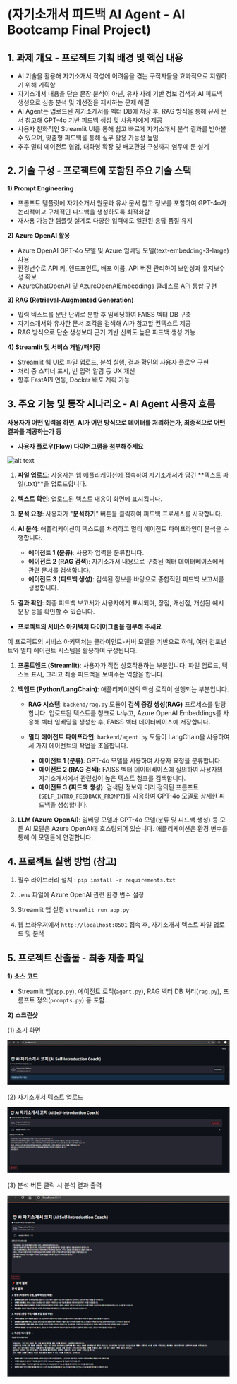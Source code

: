 # (자기소개서 피드백 AI Agent - AI Bootcamp Final Project)

## **1. 과제 개요 - 프로젝트 기획 배경 및 핵심 내용**

*   AI 기술을 활용해 자기소개서 작성에 어려움을 겪는 구직자들을 효과적으로 지원하기 위해 기획함
*   자기소개서 내용을 단순 문장 분석이 아닌, 유사 사례 기반 정보 검색과 AI 피드백 생성으로 심층 분석 및 개선점을 제시하는 문제 해결
*   AI Agent는 업로드된 자기소개서를 벡터 DB에 저장 후, RAG 방식을 통해 유사 문서 참고해 GPT-4o 기반 피드백 생성 및 사용자에게 제공
*   사용자 친화적인 Streamlit UI를 통해 쉽고 빠르게 자기소개서 분석 결과를 받아볼 수 있으며, 맞춤형 피드백을 통해 실무 활용 가능성 높임
*   추후 멀티 에이전트 협업, 대화형 확장 및 배포환경 구성까지 염두에 둔 설계

## **2. 기술 구성 - 프로젝트에 포함된 주요 기술 스택**

**1) Prompt Engineering**

*   프롬프트 템플릿에 자기소개서 원문과 유사 문서 참고 정보를 포함하여 GPT-4o가 논리적이고 구체적인 피드백을 생성하도록 최적화함
*   재사용 가능한 템플릿 설계로 다양한 입력에도 일관된 응답 품질 유지

**2) Azure OpenAI 활용**

*   Azure OpenAI GPT-4o 모델 및 Azure 임베딩 모델(text-embedding-3-large) 사용
*   환경변수로 API 키, 엔드포인트, 배포 이름, API 버전 관리하여 보안성과 유지보수성 확보
*   AzureChatOpenAI 및 AzureOpenAIEmbeddings 클래스로 API 통합 구현

**3) RAG (Retrieval-Augmented Generation)**

*   입력 텍스트를 문단 단위로 분할 후 임베딩하여 FAISS 벡터 DB 구축
*   자기소개서와 유사한 문서 조각을 검색해 AI가 참고할 컨텍스트 제공
*   RAG 방식으로 단순 생성보다 근거 기반 신뢰도 높은 피드백 생성 가능

**4) Streamlit 및 서비스 개발/패키징**

*   Streamlit 웹 UI로 파일 업로드, 분석 실행, 결과 확인의 사용자 플로우 구현
*   처리 중 스피너 표시, 빈 입력 알림 등 UX 개선
*   향후 FastAPI 연동, Docker 배포 계획 가능

## **3. 주요 기능 및 동작 시나리오 - AI Agent 사용자 흐름**

**사용자가 어떤 입력을 하면, AI가 어떤 방식으로 데이터를 처리하는가, 최종적으로 어떤 결과를 제공하는가 등**

*   **사용자 플로우(Flow) 다이어그램을 첨부해주세요**

![alt text](image-3.png)

1.  **파일 업로드**: 사용자는 웹 애플리케이션에 접속하여 자기소개서가 담긴 **텍스트 파일(.txt)**을 업로드합니다.

2.  **텍스트 확인**: 업로드된 텍스트 내용이 화면에 표시됩니다.

3.  **분석 요청**: 사용자가 "**분석하기**" 버튼을 클릭하여 피드백 프로세스를 시작합니다.

4.  **AI 분석**: 애플리케이션이 텍스트를 처리하고 멀티 에이전트 파이프라인이 분석을 수행합니다.

    *   **에이전트 1 (분류)**: 사용자 입력을 분류합니다.
    *   **에이전트 2 (RAG 검색)**: 자기소개서 내용으로 구축된 벡터 데이터베이스에서 관련 문서를 검색합니다.
    *   **에이전트 3 (피드백 생성)**: 검색된 정보를 바탕으로 종합적인 피드백 보고서를 생성합니다.

5.  **결과 확인**: 최종 피드백 보고서가 사용자에게 표시되며, 장점, 개선점, 개선된 예시 문장 등을 확인할 수 있습니다.

*   **프로젝트의 서비스 아키텍처 다이어그램을 첨부해 주세요**

이 프로젝트의 서비스 아키텍처는 클라이언트-서버 모델을 기반으로 하며, 여러 컴포넌트와 멀티 에이전트 시스템을 활용하여 구성됩니다.

1.  **프론트엔드 (Streamlit)**: 사용자가 직접 상호작용하는 부분입니다. 파일 업로드, 텍스트 표시, 그리고 최종 피드백을 보여주는 역할을 합니다.

2.  **백엔드 (Python/LangChain)**: 애플리케이션의 핵심 로직이 실행되는 부분입니다.

    *   **RAG 시스템**: `backend/rag.py` 모듈이 **검색 증강 생성(RAG)** 프로세스를 담당합니다. 업로드된 텍스트를 청크로 나누고, Azure OpenAI Embeddings를 사용해 벡터 임베딩을 생성한 후, FAISS 벡터 데이터베이스에 저장합니다.

    *   **멀티 에이전트 파이프라인**: `backend/agent.py` 모듈이 LangChain을 사용하여 세 가지 에이전트의 작업을 조율합니다.

        *   **에이전트 1 (분류)**: GPT-4o 모델을 사용하여 사용자 요청을 분류합니다.
        *   **에이전트 2 (RAG 검색)**: FAISS 벡터 데이터베이스에 질의하여 사용자의 자기소개서에서 관련성이 높은 텍스트 청크를 검색합니다.
        *   **에이전트 3 (피드백 생성)**: 검색된 정보와 미리 정의된 프롬프트(`SELF_INTRO_FEEDBACK_PROMPT`)를 사용하여 GPT-4o 모델로 상세한 피드백을 생성합니다.

3.  **LLM (Azure OpenAI)**: 임베딩 모델과 GPT-4o 모델(분류 및 피드백 생성) 등 모든 AI 모델은 Azure OpenAI에 호스팅되어 있습니다. 애플리케이션은 환경 변수를 통해 이 모델들에 연결합니다.

## **4. 프로젝트 실행 방법 (참고)**

1. 필수 라이브러리 설치 : `pip install -r requirements.txt`

2. `.env` 파일에 Azure OpenAI 관련 환경 변수 설정

3. Streamlit 앱 실행 `streamlit run app.py`

4. 웹 브라우저에서 `http://localhost:8501` 접속 후, 자기소개서 텍스트 파일 업로드 및 분석

## **5. 프로젝트 산출물 - 최종 제출 파일**

**1) 소스 코드**

*   Streamlit 앱(`app.py`), 에이전트 로직(`agent.py`), RAG 벡터 DB 처리(`rag.py`), 프롬프트 정의(`prompts.py`) 등 포함.

**2) 스크린샷**

(1) 초기 화면

![alt text](image.png)

(2) 자기소개서 텍스트 업로드

![alt text](image-1.png)

(3) 분석 버튼 클릭 시 분석 결과 출력

![alt text](image-2.png)

